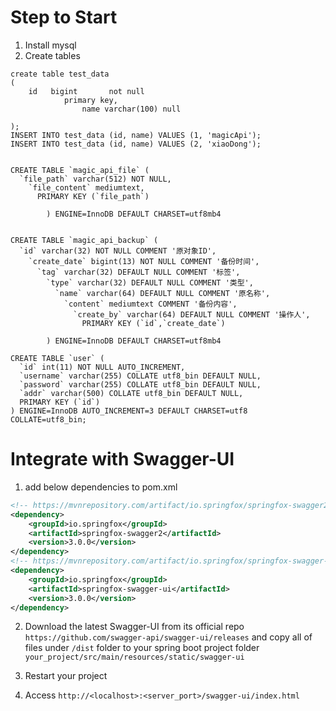 # Step to Start

1. Install mysql
2. Create tables
```
create table test_data
(
    id   bigint       not null
            primary key,
                name varchar(100) null
                
);
INSERT INTO test_data (id, name) VALUES (1, 'magicApi');
INSERT INTO test_data (id, name) VALUES (2, 'xiaoDong');


CREATE TABLE `magic_api_file` (
  `file_path` varchar(512) NOT NULL,
    `file_content` mediumtext,
      PRIMARY KEY (`file_path`)
      
        ) ENGINE=InnoDB DEFAULT CHARSET=utf8mb4


CREATE TABLE `magic_api_backup` (
  `id` varchar(32) NOT NULL COMMENT '原对象ID',
    `create_date` bigint(13) NOT NULL COMMENT '备份时间',
      `tag` varchar(32) DEFAULT NULL COMMENT '标签',
        `type` varchar(32) DEFAULT NULL COMMENT '类型',
          `name` varchar(64) DEFAULT NULL COMMENT '原名称',
            `content` mediumtext COMMENT '备份内容',
              `create_by` varchar(64) DEFAULT NULL COMMENT '操作人',
                PRIMARY KEY (`id`,`create_date`)
                
        ) ENGINE=InnoDB DEFAULT CHARSET=utf8mb4

CREATE TABLE `user` (
  `id` int(11) NOT NULL AUTO_INCREMENT,
  `username` varchar(255) COLLATE utf8_bin DEFAULT NULL,
  `password` varchar(255) COLLATE utf8_bin DEFAULT NULL,
  `addr` varchar(500) COLLATE utf8_bin DEFAULT NULL,
  PRIMARY KEY (`id`)
) ENGINE=InnoDB AUTO_INCREMENT=3 DEFAULT CHARSET=utf8 COLLATE=utf8_bin;
```

# Integrate with Swagger-UI
1. add below dependencies to pom.xml
```xml
<!-- https://mvnrepository.com/artifact/io.springfox/springfox-swagger2 -->
<dependency>
    <groupId>io.springfox</groupId>
    <artifactId>springfox-swagger2</artifactId>
    <version>3.0.0</version>
</dependency>
<!-- https://mvnrepository.com/artifact/io.springfox/springfox-swagger-ui -->
<dependency>
    <groupId>io.springfox</groupId>
    <artifactId>springfox-swagger-ui</artifactId>
    <version>3.0.0</version>
</dependency>
```

2. Download the latest Swagger-UI from its official repo
 `https://github.com/swagger-api/swagger-ui/releases` and copy all of files under `/dist` folder to your spring boot project folder `your_project/src/main/resources/static/swagger-ui`

3. Restart your project

4. Access `http://<localhost>:<server_port>/swagger-ui/index.html`
